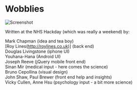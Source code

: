 # Wobblies
![Screenshot](http://mchapman.github.com/wobblies/iPhone.png)

Written at the NHS Hackday (which was really a weekend) by:

Mark Chapman (idea and tea boy)  
[Roy Lines(http://roylines.co.uk)] (back end)  
Douglas Livingstone (iphone UI)  
Youhana-Hana (Android UI)  
Joseph Reeve (jQuery mobile front end)  
Sinan Mir (medical input - here comes the science)  
Bruno Cepollina (visual design)  
John Shaw, Paul Brewer (front end help and insights)  
Vicky Cullen, Anne Hsu (psychology input - a bit more science)  
